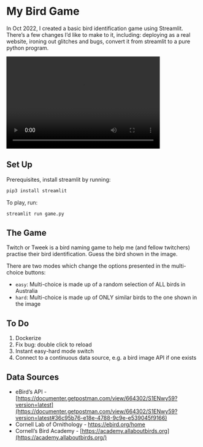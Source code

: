# My Bird Game

In Oct 2022, I created a basic bird identification game using Streamlit. There’s a few changes I’d like to make to it, including: deploying as a real website, ironing out glitches and bugs, convert it from streamlit to a pure python program.

<video width="400" height="240" controls>
  <source src="twitch_or_tweek_clip.mov" type="video/mp4">
</video>

## Set Up

Prerequisites, install streamlit by running:
```zsh
pip3 install streamlit
```

To play, run:
```zsh
streamlit run game.py
```

## The Game

Twitch or Tweek is a bird naming game to help me (and fellow twitchers) practise their bird identification. Guess the bird shown in the image.

There are two modes which change the options presented in the multi-choice buttons:
- `easy`: Multi-choice is made up of a random selection of ALL birds in Australia
- `hard`: Multi-choice is made up of ONLY similar birds to the one shown in the image

## To Do

1. Dockerize
1. Fix bug: double click to reload
1. Instant easy-hard mode switch
1. Connect to a continuous data source, e.g. a bird image API if one exists

## Data Sources

- eBird’s API - [https://documenter.getpostman.com/view/664302/S1ENwy59?version=latest](https://documenter.getpostman.com/view/664302/S1ENwy59?version=latest#36c95b76-e18e-4788-9c9e-e539045f9166)
- Cornell Lab of Ornithology - https://ebird.org/home
- Cornell’s Bird Academy - [https://academy.allaboutbirds.org](https://academy.allaboutbirds.org/)
